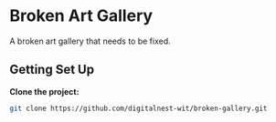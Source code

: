 # Broken Art Gallery

A broken art gallery that needs to be fixed.

## Getting Set Up

**Clone the project:**

```sh
git clone https://github.com/digitalnest-wit/broken-gallery.git
```
